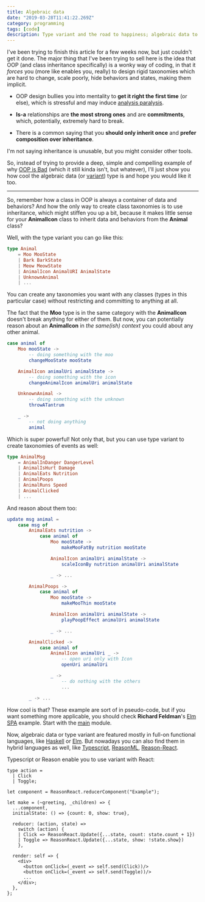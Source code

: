 ```yaml
---
title: Algebraic data
date: "2019-03-28T11:41:22.269Z"
category: programming
tags: [code]
description: Type variant and the road to happiness; algebraic data to the rescue.
---
```


I've been trying to finish this article for a few weeks now, but just couldn't get it done. The major thing that I've been trying to sell here is the idea that OOP (and class inheritance specifically) is a wonky way of coding, in that it _forces_ you (more like enables you, really) to design rigid taxonomies which are hard to change, scale poorly, hide behaviors and states, making them implicit.

- OOP design bullies you into mentality to **get it right the first time** (or else), which is stressful and may induce [analysis paralysis](https://en.wikipedia.org/wiki/Analysis_paralysis).

- **Is-a** relationships are **the most strong ones** and are **commitments**, which, potentially, extremely hard to break.

- There is a common saying that you **should only inherit once** and **prefer composition over inheritance**.

I'm not saying inheritance is unusable, but you might consider other tools.

So, instead of trying to provide a deep, simple and compelling example of why [OOP is Bad](https://youtu.be/QM1iUe6IofM) (which it still kinda isn't, but whatever), I'll just show you how cool the algebraic data (or [variant](https://reasonml.github.io/docs/en/variant)) type is and hope you would like it too.

---

So, remember how a class in OOP is always a container of data and behaviors? And how the only way to create class taxonomies is to use inheritance, which might stiffen you up a bit, because it makes little sense for your **AnimalIcon** class to inherit data and behaviors from the **Animal** class?

Well, with the type variant you can go like this:

```elm
type Animal
    = Moo MooState
    | Bark BarkState
    | Meow MeowState
    | AnimalIcon AnimalURI AnimalState
    | UnknownAnimal
    | ...
```

You can create any taxonomies you want with any classes (types in this particular case) without restricting and committing to anything at all.

The fact that the **Moo** type is in the same category with the **AnimalIcon** doesn't break anything for either of them. But now, you can potentially reason about an **AnimalIcon** in _the same(ish) context_ you could about any other animal.

```elm
case animal of
    Moo mooState ->
        -- doing something with the moo
        changeMooState mooState

    AnimalIcon animalUri animalState ->
        -- doing something with the icon
        changeAnimalIcon animalUri animalState

    UnknownAnimal ->
        -- doing something with the unknown
        throwATantrum

    _ ->
        -- not doing anything
        animal
```

Which is super powerful! Not only that, but you can use type variant to create taxonomies of events as well:

```elm
type AnimalMsg
    = AnimalInDanger DangerLevel
    | AnimalIsHurt Damage
    | AnimalEats Nutrition
    | AnimalPoops
    | AnimalRuns Speed
    | AnimalClicked
    | ...
```

And reason about them too:

```elm
update msg animal =
    case msg of
        AnimalEats nutrition ->
            case animal of
                Moo mooState ->
                    makeMooFatBy nutrition mooState

                AnimalIcon animalUri animalState ->
                    scaleIconBy nutrition animalUri animalState

                _ -> ...

        AnimalPoops ->
            case animal of
                Moo mooState ->
                    makeMooThin mooState

                AnimalIcon animalUri animalState ->
                    playPoopEffect animalUri animalState

                _ -> ...

        AnimalClicked ->
            case animal of
                AnimalIcon animalUri _ ->
                    -- open uri only with Icon
                    openUri animalUri

                _ ->
                    -- do nothing with the others
                    ...

        _ -> ...
```

How cool is that? These example are sort of in pseudo-code, but if you want something more applicable, you should check **Richard Feldman**'s [Elm SPA](https://github.com/rtfeldman/elm-spa-example) example. Start with the [main](https://github.com/rtfeldman/elm-spa-example/blob/master/src/Main.elm) module.

Now, algebraic data or type variant are featured mostly in full-on functional languages, like [Haskell](https://www.haskell.org/) or [Elm](https://elm-lang.org/). But nowadays you can also find them in hybrid languages as well, like [Typescript](https://www.typescriptlang.org/docs/handbook/advanced-types.html), [ReasonML](https://reasonml.github.io/docs/en/variant), [Reason-React](https://reasonml.github.io/reason-react/docs/en/state-actions-reducer).

Typescript or Reason enable you to use variant with React:

```reason
type action =
  | Click
  | Toggle;

let component = ReasonReact.reducerComponent("Example");

let make = (~greeting, _children) => {
  ...component,
  initialState: () => {count: 0, show: true},

  reducer: (action, state) =>
    switch (action) {
    | Click => ReasonReact.Update({...state, count: state.count + 1})
    | Toggle => ReasonReact.Update({...state, show: !state.show})
    },

  render: self => {
    <div>
      <button onClick=(_event => self.send(Click))/>
      <button onClick=(_event => self.send(Toggle))/>
      ...
    </div>;
  },
};
```